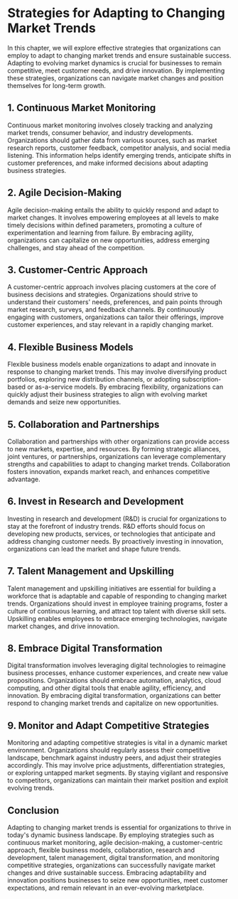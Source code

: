 Strategies for Adapting to Changing Market Trends
============================================================

In this chapter, we will explore effective strategies that organizations can employ to adapt to changing market trends and ensure sustainable success. Adapting to evolving market dynamics is crucial for businesses to remain competitive, meet customer needs, and drive innovation. By implementing these strategies, organizations can navigate market changes and position themselves for long-term growth.

1\. Continuous Market Monitoring
-------------------------------

Continuous market monitoring involves closely tracking and analyzing market trends, consumer behavior, and industry developments. Organizations should gather data from various sources, such as market research reports, customer feedback, competitor analysis, and social media listening. This information helps identify emerging trends, anticipate shifts in customer preferences, and make informed decisions about adapting business strategies.

2\. Agile Decision-Making
------------------------

Agile decision-making entails the ability to quickly respond and adapt to market changes. It involves empowering employees at all levels to make timely decisions within defined parameters, promoting a culture of experimentation and learning from failure. By embracing agility, organizations can capitalize on new opportunities, address emerging challenges, and stay ahead of the competition.

3\. Customer-Centric Approach
----------------------------

A customer-centric approach involves placing customers at the core of business decisions and strategies. Organizations should strive to understand their customers' needs, preferences, and pain points through market research, surveys, and feedback channels. By continuously engaging with customers, organizations can tailor their offerings, improve customer experiences, and stay relevant in a rapidly changing market.

4\. Flexible Business Models
---------------------------

Flexible business models enable organizations to adapt and innovate in response to changing market trends. This may involve diversifying product portfolios, exploring new distribution channels, or adopting subscription-based or as-a-service models. By embracing flexibility, organizations can quickly adjust their business strategies to align with evolving market demands and seize new opportunities.

5\. Collaboration and Partnerships
---------------------------------

Collaboration and partnerships with other organizations can provide access to new markets, expertise, and resources. By forming strategic alliances, joint ventures, or partnerships, organizations can leverage complementary strengths and capabilities to adapt to changing market trends. Collaboration fosters innovation, expands market reach, and enhances competitive advantage.

6\. Invest in Research and Development
-------------------------------------

Investing in research and development (R\&D) is crucial for organizations to stay at the forefront of industry trends. R\&D efforts should focus on developing new products, services, or technologies that anticipate and address changing customer needs. By proactively investing in innovation, organizations can lead the market and shape future trends.

7\. Talent Management and Upskilling
-----------------------------------

Talent management and upskilling initiatives are essential for building a workforce that is adaptable and capable of responding to changing market trends. Organizations should invest in employee training programs, foster a culture of continuous learning, and attract top talent with diverse skill sets. Upskilling enables employees to embrace emerging technologies, navigate market changes, and drive innovation.

8\. Embrace Digital Transformation
---------------------------------

Digital transformation involves leveraging digital technologies to reimagine business processes, enhance customer experiences, and create new value propositions. Organizations should embrace automation, analytics, cloud computing, and other digital tools that enable agility, efficiency, and innovation. By embracing digital transformation, organizations can better respond to changing market trends and capitalize on new opportunities.

9\. Monitor and Adapt Competitive Strategies
-------------------------------------------

Monitoring and adapting competitive strategies is vital in a dynamic market environment. Organizations should regularly assess their competitive landscape, benchmark against industry peers, and adjust their strategies accordingly. This may involve price adjustments, differentiation strategies, or exploring untapped market segments. By staying vigilant and responsive to competitors, organizations can maintain their market position and exploit evolving trends.

Conclusion
----------

Adapting to changing market trends is essential for organizations to thrive in today's dynamic business landscape. By employing strategies such as continuous market monitoring, agile decision-making, a customer-centric approach, flexible business models, collaboration, research and development, talent management, digital transformation, and monitoring competitive strategies, organizations can successfully navigate market changes and drive sustainable success. Embracing adaptability and innovation positions businesses to seize new opportunities, meet customer expectations, and remain relevant in an ever-evolving marketplace.
